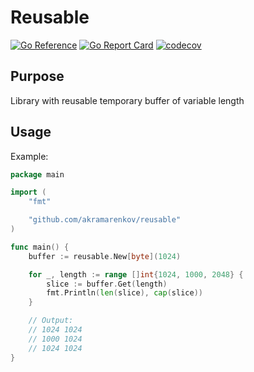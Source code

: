 # Reusable

[![Go Reference](https://pkg.go.dev/badge/github.com/akramarenkov/reusable.svg)](https://pkg.go.dev/github.com/akramarenkov/reusable)
[![Go Report Card](https://goreportcard.com/badge/github.com/akramarenkov/reusable)](https://goreportcard.com/report/github.com/akramarenkov/reusable)
[![codecov](https://codecov.io/gh/akramarenkov/reusable/branch/master/graph/badge.svg?token=h4cv2z4hnB)](https://codecov.io/gh/akramarenkov/reusable)

## Purpose

Library with reusable temporary buffer of variable length

## Usage

Example:

```go
package main

import (
    "fmt"

    "github.com/akramarenkov/reusable"
)

func main() {
    buffer := reusable.New[byte](1024)

    for _, length := range []int{1024, 1000, 2048} {
        slice := buffer.Get(length)
        fmt.Println(len(slice), cap(slice))
    }

    // Output:
    // 1024 1024
    // 1000 1024
    // 1024 1024
}
```
